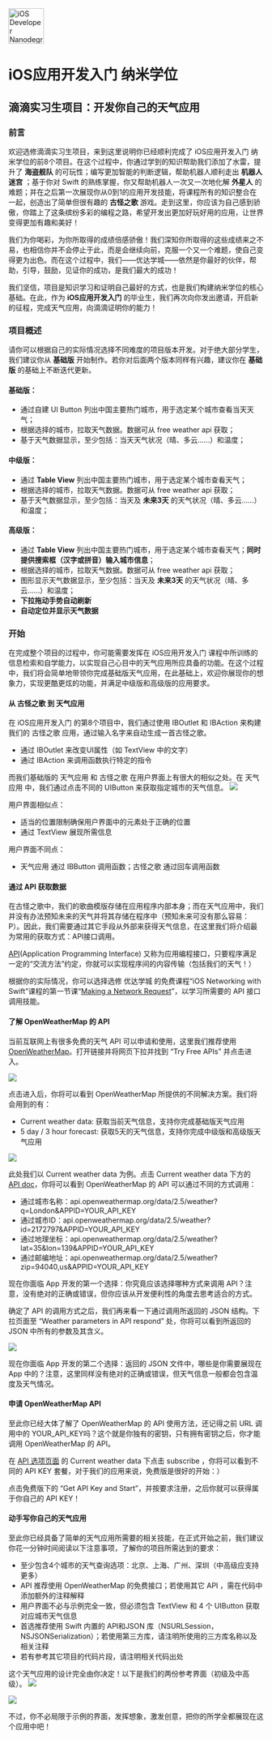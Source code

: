 <img src="https://s3-us-west-1.amazonaws.com/udacity-content/degrees/catalog-images/nd003.png" alt="iOS Developer Nanodegree logo" height="70" >

# iOS应用开发入门 纳米学位
## 滴滴实习生项目：开发你自己的天气应用
### 前言
欢迎选修滴滴实习生项目，来到这里说明你已经顺利完成了 iOS应用开发入门 纳米学位的前8个项目。在这个过程中，你通过学到的知识帮助我们添加了水雷，提升了 **海盗舰队** 的可玩性；编写更加智能的判断逻辑，帮助机器人顺利走出 **机器人迷宫** ；基于你对 Swift 的熟练掌握，你又帮助机器人一次又一次地化解 **外星人** 的难题；并在之后第一次展现你从0到1的应用开发技能，将课程所有的知识整合在一起，创造出了简单但很有趣的 **古怪之歌** 游戏。走到这里，你应该为自己感到骄傲，你踏上了这条缤纷多彩的编程之路，希望开发出更加好玩好用的应用，让世界变得更加有趣和美好！

我们为你喝彩，为你所取得的成绩倍感骄傲！我们深知你所取得的这些成绩来之不易，也相信你并不会停止于此，而是会继续向前，克服一个又一个难题，使自己变得更为出色。而在这个过程中，我们——优达学城——依然是你最好的伙伴，帮助，引导，鼓励，见证你的成功，是我们最大的成功！

我们坚信，项目是知识学习和证明自己最好的方式，也是我们构建纳米学位的核心基础。在此，作为 **iOS应用开发入门** 的毕业生，我们再次向你发出邀请，开启新的征程，完成天气应用，向滴滴证明你的能力！

### 项目概述
请你可以根据自己的实际情况选择不同难度的项目版本开发。对于绝大部分学生，我们建议你从 **基础版** 开始制作。若你对后面两个版本同样有兴趣，建议你在 **基础版** 的基础上不断迭代更新。

#### 基础版：

* 通过自建 UI Button 列出中国主要热门城市，用于选定某个城市查看当天天气；
* 根据选择的城市，拉取天气数据。数据可从 free weather api 获取；
* 基于天气数据显示，至少包括：当天天气状况（晴、多云……）和温度；

#### 中级版：

* 通过 **Table View** 列出中国主要热门城市，用于选定某个城市查看天气；
* 根据选择的城市，拉取天气数据。数据可从 free weather api 获取；
* 基于天气数据显示，至少包括：当天及 **未来3天** 的天气状况（晴、多云……）和温度；

#### 高级版：

* 通过 **Table View** 列出中国主要热门城市，用于选定某个城市查看天气；**同时提供搜索框（汉字或拼音）输入城市信息**；
* 根据选择的城市，拉取天气数据。数据可从 free weather api 获取；
* 图形显示天气数据显示，至少包括：当天及 **未来3天** 的天气状况（晴、多云……）和温度；
* **下拉拖动手势自动刷新**
* **自动定位并显示天气数据**

### 开始

在完成整个项目的过程中，你可能需要发挥在 iOS应用开发入门 课程中所训练的信息检索和自学能力，以实现自己心目中的天气应用所应具备的功能。在这个过程中，我们将会简单地带领你完成基础版天气应用，在此基础上，欢迎你展现你的想象力，实现更酷更炫的功能，并满足中级版和高级版的应用要求。

#### 从 古怪之歌 到 天气应用
在 iOS应用开发入门 的第8个项目中，我们通过使用 IBOutlet 和 IBAction 来构建我们的 古怪之歌 应用，通过输入名字来自动生成一首古怪之歌。

* 通过 IBOutlet 来改变UI属性（如 TextView 中的文字）
* 通过 IBAction 来调用函数执行特定的指令

而我们基础版的 天气应用 和 古怪之歌 在用户界面上有很大的相似之处。在 天气应用 中，我们通过点击不同的 UIButton 来获取指定城市的天气信息。
![](WeatherApp_VS_SillySong.png)

用户界面相似点：

* 适当的位置限制确保用户界面中的元素处于正确的位置
* 通过 TextView 展现所需信息

用户界面不同点：

* 天气应用 通过 IBButton 调用函数；古怪之歌 通过回车调用函数

#### 通过 API 获取数据

在古怪之歌中，我们的歌曲模版存储在应用程序内部本身；而在天气应用中，我们并没有办法预知未来的天气并将其存储在程序中（预知未来可没有那么容易：P）。因此，我们需要通过其它手段从外部来获得天气信息，在这里我们将介绍最为常用的获取方式：API接口调用。

[API](https://zh.wikipedia.org/wiki/%E5%BA%94%E7%94%A8%E7%A8%8B%E5%BA%8F%E6%8E%A5%E5%8F%A3)(Application Programming Interface) 又称为应用编程接口，只要程序满足一定的“交流方法”约定，你就可以实现程序间的内容传输（包括我们的天气！）

根据你的实际情况，你可以选择选修 优达学城 的免费课程“iOS Networking with Swift”课程的第一节课“[Making a Network Request](https://classroom.udacity.com/courses/ud421/lessons/6563524813/concepts/37506287980923#)”，以学习所需要的 API 接口调用技能。

#### 了解 OpenWeatherMap 的 API

当前互联网上有很多免费的天气 API 可以申请和使用，这里我们推荐使用 [OpenWeatherMap](http://openweathermap.org/)。打开链接并将网页下拉并找到 “Try Free APIs” 并点击进入。


![](openweathermap_1.gif)


点击进入后，你将可以看到 OpenWeatherMap 所提供的不同解决方案。我们将会用到的有：

* Current weather data: 获取当前天气信息，支持你完成基础版天气应用
* 5 day / 3 hour forecast: 获取5天的天气信息，支持你完成中级版和高级版天气应用


![](openweathermap_2.png)



此处我们以 Current weather data 为例。点击 Current weather data 下方的 [API doc](http://openweathermap.org/current)，你将可以看到 OpenWeatherMap 的 API 可以通过不同的方式调用：

* 通过城市名称：api.openweathermap.org/data/2.5/weather?q=London&APPID=YOUR\_API_KEY
* 通过城市ID：api.openweathermap.org/data/2.5/weather?id=2172797&APPID=YOUR\_API_KEY
* 通过地理坐标：api.openweathermap.org/data/2.5/weather?lat=35&lon=139&APPID=YOUR\_API_KEY
* 通过邮编地址：api.openweathermap.org/data/2.5/weather?zip=94040,us&APPID=YOUR\_API_KEY

现在你面临 App 开发的第一个选择：你究竟应该选择哪种方式来调用 API？注意，没有绝对的正确或错误，但你应该从开发便利性的角度去思考适合的方式。

确定了 API 的调用方式之后，我们再来看一下通过调用所返回的 JSON 结构。下拉页面至 “Weather parameters in API respond” 处，你将可以看到所返回的 JSON 中所有的参数及其含义。

![](openweathermap_3.png)

现在你面临 App 开发的第二个选择：返回的 JSON 文件中，哪些是你需要展现在 App 中的？注意，这里同样没有绝对的正确或错误，但天气信息一般都会包含温度及天气情况。

#### 申请 OpenWeatherMap API

至此你已经大体了解了 OpenWeatherMap 的 API 使用方法，还记得之前 URL 调用中的 YOUR\_API_KEY吗？这个就是你独有的密钥，只有拥有密钥之后，你才能调用 OpenWeatherMap 的 API。

在 [API 选项页面](http://openweathermap.org/api) 的 Current weather data 下点击 subscribe ，你将可以看到不同的 API KEY 套餐，对于我们的应用来说，免费版是很好的开始：）

点击免费版下的 “Get API Key and Start”，并按要求注册，之后你就可以获得属于你自己的 API KEY！

#### 动手写你自己的天气应用

至此你已经具备了简单的天气应用所需要的相关技能，在正式开始之前，我们建议你花一分钟时间阅读以下注意事项，了解你的项目所需达到的要求：

* 至少包含4个城市的天气查询选项：北京、上海、广州、深圳（中高级应支持更多）
* API 推荐使用 OpenWeatherMap 的免费接口；若使用其它 API ，需在代码中添加额外的注释解释
* 用户界面不必与示例完全一致，但必须包含 TextView 和 4 个 UIButton 获取对应城市天气信息
* 首选推荐使用 Swift 内置的 API和JSON 库（NSURLSession，NSJSONSerialization）；若使用第三方库，请注明所使用的三方库名称以及相关注释
* 若有参考其它项目的代码片段，请注明相关代码出处

这个天气应用的设计完全由你决定！以下是我们的两份参考界面（初级及中高级）。
![](demo1.png)

![](demo2.png)

不过，你不必局限于示例的界面，发挥想象，激发创意，把你的所学全都展现在这个应用中吧！





